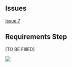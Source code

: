 ## Issues

[Issue 7](https://github.com/AmitPandey-Research/dfs-frontend/issues/7)

## Requirements Step

[TO BE FIllED]

![](https://imgur.com/leTWxx9.png)